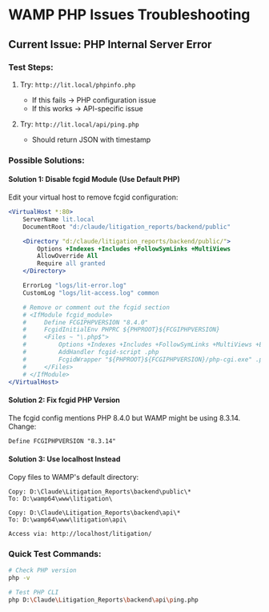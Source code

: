 # WAMP PHP Issues Troubleshooting

## Current Issue: PHP Internal Server Error

### Test Steps:
1. Try: `http://lit.local/phpinfo.php`
   - If this fails → PHP configuration issue
   - If this works → API-specific issue

2. Try: `http://lit.local/api/ping.php`
   - Should return JSON with timestamp

### Possible Solutions:

#### Solution 1: Disable fcgid Module (Use Default PHP)
Edit your virtual host to remove fcgid configuration:

```apache
<VirtualHost *:80>
    ServerName lit.local
    DocumentRoot "d:/claude/litigation_reports/backend/public"

    <Directory "d:/claude/litigation_reports/backend/public/">
        Options +Indexes +Includes +FollowSymLinks +MultiViews
        AllowOverride All
        Require all granted
    </Directory>

    ErrorLog "logs/lit-error.log"
    CustomLog "logs/lit-access.log" common

    # Remove or comment out the fcgid section
    # <IfModule fcgid_module>
    #     Define FCGIPHPVERSION "8.4.0"
    #     FcgidInitialEnv PHPRC ${PHPROOT}${FCGIPHPVERSION}
    #     <Files ~ "\.php$">
    #         Options +Indexes +Includes +FollowSymLinks +MultiViews +ExecCGI
    #         AddHandler fcgid-script .php
    #         FcgidWrapper "${PHPROOT}${FCGIPHPVERSION}/php-cgi.exe" .php
    #     </Files>
    # </IfModule>
</VirtualHost>
```

#### Solution 2: Fix fcgid PHP Version
The fcgid config mentions PHP 8.4.0 but WAMP might be using 8.3.14. Change:
```apache
Define FCGIPHPVERSION "8.3.14"
```

#### Solution 3: Use localhost Instead
Copy files to WAMP's default directory:
```
Copy: D:\Claude\Litigation_Reports\backend\public\*
To: D:\wamp64\www\litigation\

Copy: D:\Claude\Litigation_Reports\backend\api\*
To: D:\wamp64\www\litigation\api\

Access via: http://localhost/litigation/
```

### Quick Test Commands:
```bash
# Check PHP version
php -v

# Test PHP CLI
php D:\Claude\Litigation_Reports\backend\api\ping.php
```